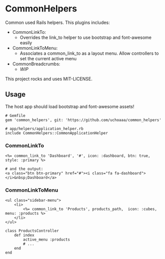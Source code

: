 # CommonHelpers

Common used Rails helpers. This plugins includes:

* CommonLinkTo:
	* Overrides the link_to helper to use bootstrap and font-awesome easily 
* CommonLinkToMenu: 
	* Associates a common_link_to as a layout menu. Allow controllers to set the current active menu
* CommonBreadcrumbs:
	* _WIP_


This project rocks and uses MIT-LICENSE.

## Usage

The host app should load bootstrap and font-awesome assets!

	# Gemfile
	gem 'common_helpers', git: 'https://github.com/uchoaaa/common_helpers'
	
	# app/helpers/application_helper.rb
	include CommonHelpers::CommonApplicationHelper
	
### CommonLinkTo

	<%= common_link_to 'Dashboard', '#', icon: :dashboard, btn: true, style: :primary %>
	
	# and the output:
	<a class="btn btn-primary" href="#"><i class="fa fa-dashboard"></i>&nbsp;Dashboard</a>
	
### CommonLinkToMenu
	
	<ul class="sidebar-menu">
		<li>
			<%= common_link_to 'Products', products_path,  icon: :cubes, menu: :products %>
		</li>
	</ul>
	
	class ProductsController
		def index
			active_menu :products
			# ...
		end
	end
	
	
	
	